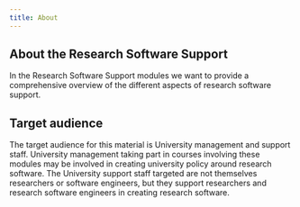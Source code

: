 ```yaml
---
title: About
---
```


## About the Research Software Support
In the Research Software Support modules we want to provide a comprehensive overview of the different aspects of research software support.

## Target audience

The target audience for this material is University management and support staff.
University management taking part in courses involving these modules may be involved in creating university policy around research software.
The University support staff targeted are not themselves researchers or software engineers, but they support researchers and research software engineers in creating research software.
